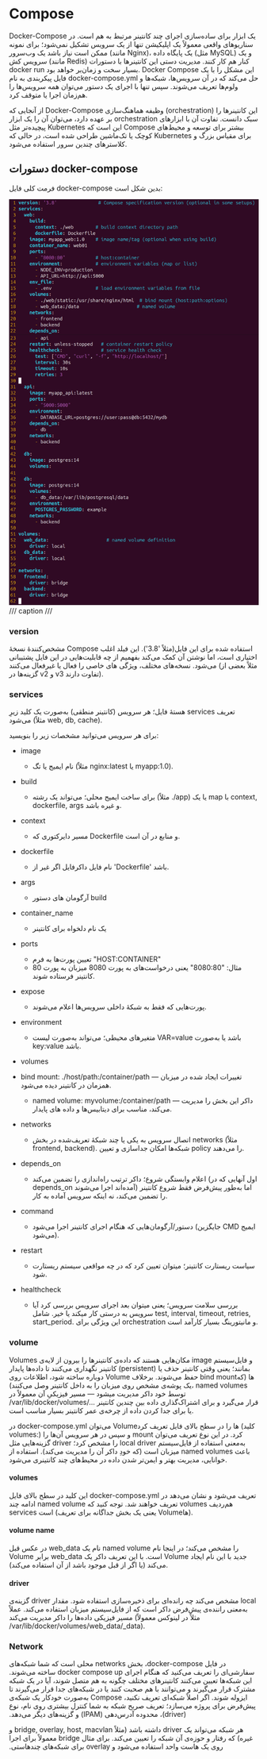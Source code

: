 # Compose

Docker-Compose یک ابزار برای ساده‌سازی اجرای چند کانتینر مرتبط به هم است. در سناریوهای واقعی معمولاً یک اپلیکیشن تنها از یک سرویس تشکیل نمی‌شود؛ برای نمونه ممکن است نیاز باشد یک وب‌سرور (مانند Nginx)، یک پایگاه داده (مثل MySQL) و یک سرویس کش (مانند Redis) کنار هم کار کنند. مدیریت دستی این کانتینرها با دستورات docker run بسیار سخت و زمان‌بر خواهد بود. Docker Compose این مشکل را با یک فایل پیکربندی به نام docker-compose.yml حل می‌کند که در آن سرویس‌ها، شبکه‌ها و ولوم‌ها تعریف می‌شوند. سپس تنها با اجرای یک دستور می‌توان همه سرویس‌ها را هم‌زمان اجرا یا متوقف کرد.

از آنجایی که Docker-Compose وظیفه هماهنگ‌سازی (orchestration) این کانتینرها را بر عهده دارد، می‌توان آن را یک ابزار orchestration سبک دانست. تفاوت آن با ابزارهای پیچیده‌تر مثل Kubernetes این است که Compose بیشتر برای توسعه و محیط‌های کوچک یا تک‌ماشین طراحی شده است، در حالی که Kubernetes برای مقیاس بزرگ و کلاسترهای چندین سرور استفاده می‌شود.

## دستورات docker-compose

فرمت کلی فایل docker-compose بدین شکل است:

![simple docker compose code](./media/simple_docker_compose.png)
/// caption
///

### version

مشخص‌کنندهٔ نسخهٔ Compose استفاده شده برای این فایل(مثلاً '3.8').
این فیلد اغلب اختیاری است، اما نوشتن آن کمک می‌کند بفهمیم از چه قابلیت‌هایی در این فایل پشتیبانی می‌شود.
نسخه‌های مختلف، ویژگی های خاصی را فعال یا غیرفعال می‌کنند (مثلاً بعضی از گزینه‌ها در v2 و v3 تفاوت دارند).

### services

هستهٔ فایل؛ هر سرویس (کانتینر منطقی) به‌صورت یک کلید زیرِ services تعریف می‌شود (مثلاً web, db, cache).

برای هر سرویس می‌توانید مشخصات زیر را بنویسید:


* image
    *  نام ایمیج یا تگ (مثلاً nginx:latest یا myapp:1.0). 
* build
    *  برای ساخت ایمیج محلی؛ می‌تواند یک رشته (مثلاً ./app) یا یک map با context, dockerfile, args و غیره باشد.


* context
    * مسیر دایرکتوری که Dockerfile و منابع در آن است.
* dockerfile
    * نام فایل داکرفایل اگر غیر از 'Dockerfile' باشد.
* args
    * آرگومان های دستور build 
 

* container_name
    * یک نام دلخواه برای کانتینر


* ports
    *  تعیین پورت‌ها به فرم "HOST:CONTAINER"
    * مثال: "8080:80" یعنی درخواست‌های به پورت 8080 میزبان به پورت 80 کانتینر فرستاده شوند.
* expose
    *  پورت‌هایی که فقط به شبکهٔ داخلی سرویس‌ها اعلام می‌شوند.
* environment
    *  متغیرهای محیطی؛ می‌تواند به‌صورت لیست VAR=value باشد یا به‌صورت key:value باشد.
* volumes
* bind mount: ./host/path:/container/path — تغییرات ایجاد شده در میزبان همزمان در کانتینر دیده می‌شود.
    * named volume: myvolume:/container/path — داکر این بخش را مدیریت می‌کند، مناسب برای دیتابیس‌ها و داده های پایدار.


* networks
    *  اتصال سرویس به یکی یا چند شبکهٔ تعریف‌شده در بخش networks (مثلاً frontend, backend). شبکه‌ها امکان جداسازی و تعیین policy را می‌دهند.
 

* depends_on
    *  اعلام وابستگی شروع؛ داکر ترتیب راه‌اندازی را تضمین می‌کند (اول آنهایی که در depends_on آمده‌اند اجرا می‌شوند) اما به‌طور پیش‌فرض فقط شروع کانتینر را تضمین می‌کند، نه اینکه سرویس آماده به کار.


* command
    *  دستور/آرگومان‌هایی که هنگام اجرای کانتینر اجرا می‌شود (جایگزین CMD ایمیج می‌شود).


* restart
    *  سیاست ریستارت کانتینر؛ میتوان تعیین کرد که در چه مواقعی سیستم ریستارت شود.
* healthcheck
    *  بررسی سلامت سرویس؛ یعنی میتوان بعد اجرای سرویس بررسی کرد آیا سرویس به درستی کار میکند یا خیر. شامل test, interval, timeout, retries, start_period. این ویژگی برای orchestration و مانیتورینگ بسیار کارآمد است.

### volume

Volumes مکان‌هایی هستند که داده‌ی کانتینرها را بیرون از لایه‌ی image و فایل‌سیستم کانتینر نگهداری می‌کنند تا داده‌ها پایدار (persistent) بمانند؛ یعنی وقتی کانتینر حذف یا دوباره ساخته شود، اطلاعات روی Volume حفظ می‌شوند. برخلاف bind mountها (که یک پوشه‌ی مشخص روی میزبان را به داخل کانتینر وصل می‌کنند)، named volumes توسط خود داکر مدیریت میشود — مسیر فیزیکیِ آن معمولاً در /var/lib/docker/volumes/... قرار می‌گیرد و برای اشتراک‌گذاری داده بین چندین کانتینر یا برای جدا کردن داده از چرخه‌ی عمر کانتینر بسیار مناسب است.

در docker-compose.yml می‌توان Volumeها را در سطح بالای فایل تعریف کرد (کلید volumes:) و سپس در هر سرویس آن‌ها را mount کرد. در این نوع تعریف می‌توان گزینه‌هایی مثل driver را مشخص کرد؛ local driver به‌معنی استفاده از فایل‌سیستم میزبان است (که خودِ داکر آن را مدیریت می‌کند). استفاده از named volumes باعث خوانایی، مدیریت بهتر و ایمن‌تر شدن داده در محیط‌های چند کانتینری می‌شود.

#### volumes
این کلید در سطح بالای فایل docker-compose.yml تعریف می‌شود و نشان می‌دهد در ادامه چند named volume تعریف خواهند شد. توجه کنید که volumes هم‌ردیف services است (یعنی یک بخش جداگانه برای تعریف Volumeها).

#### volume name

در عکس قبل     web_data نام یک named volume را مشخص می‌کند؛ در اینجا نام Volume برابر web_data است. با این تعریف داکر یک Volume جدید با این نام ایجاد می‌کند (یا اگر از قبل موجود باشد از آن استفاده می‌کند).

#### driver
گزینه‌ی driver مشخص می‌کند چه رانده‌ای برای ذخیره‌سازی استفاده شود. مقدار local به‌معنی راننده‌ی پیش‌فرض داکر است که از فایل‌سیستم میزبان استفاده می‌کند. عملاً مسیر فیزیکی داده‌ها را داکر مدیریت می‌کند (مثلاً در لینوکس معمولاً /var/lib/docker/volumes/web_data/_data).


### Network

‫در فایل docker-compose، بخش networks محلی است که شما شبکه‌های سفارشی‌ای را تعریف می‌کنید که هنگام اجرای docker compose up ساخته می‌شوند. این شبکه‌ها تعیین می‌کنند کانتینرهای مختلف چگونه به هم متصل شوند، آیا در یک شبکه مشترک قرار می‌گیرند و می‌توانند با هم صحبت کنند یا در شبکه‌های جدا قرار می‌گیرند تا ایزوله شوند. اگر اصلاً شبکه‌ای تعریف نکنید، Compose به‌صورت خودکار یک شبکه‌ی پیش‌فرض برای پروژه می‌سازد؛ تعریف صریح شبکه به شما کنترل بیشتری روی نام، نوع (driver)، محدوده آدرس‌دهی (IPAM) و گزینه‌های دیگر می‌دهد.‬

‫هر شبکه می‌تواند یک driver داشته باشد (مثلاً bridge, overlay, host, macvlan و غیره) که رفتار و حوزه‌ی آن شبکه را تعیین می‌کند. برای مثال bridge معمولاً برای اجرا روی یک هاست واحد استفاده می‌شود و overlay برای شبکه‌های چندهاستی.
